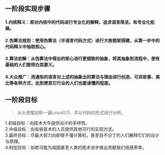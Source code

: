 ## 一阶段实现步骤
#### 1.内核释义：即对内核中的代码进行专业化的解释，追求语言简洁，和专业化拓展。
#### 2.伪算法规划：使用伪算法（半语言代码方式）进行大致框架搭建，从第一步中的代码释义中抽取核心。
#### 3.算法初解：从伪算法中得出的核心进行更细致的抽象，将其抽象到流程中，使有基础的人们能明白其要义。
#### 4.大众推广：用通俗的语言对上述的抽象出的算法与理由进行创造，可讲故事、类比等各种方式，达到使其它行业的人们也能读懂的程度。

## 一阶段目标
>从头至尾剖析一遍Linux0.11，并以代码的形式进行分析。</br>

1.初级目标：向技术大牛提供设计的多样性。</br>
2.中级目标：向有些技术的人员提供其他可行的实现方式。</br>
3.最终目标：尽最大努力向即使不懂计算机，甚至目不识丁的人们解释它们的设计与原理。</br>
4.附加目标：如若可能为祖国甚至人类的技术进步做出贡献我们倍感荣幸。</br>
